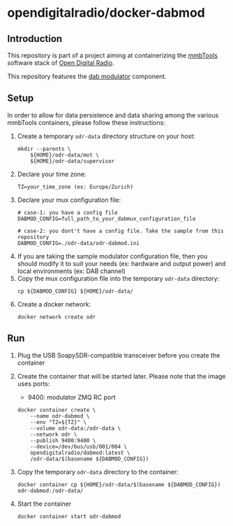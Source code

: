 # opendigitalradio/docker-dabmod

## Introduction
This repository is part of a project aiming at containerizing the [mmbTools](https://www.opendigitalradio.org/mmbtools) software stack of [Open Digital Radio](https://www.opendigitalradio.org/).

This repository features the [dab modulator](https://github.com/opendigitalradio/ODR-DabMod) component. 

## Setup
In order to allow for data persistence and data sharing among the various mmbTools containers, please follow these instructions:
1. Create a temporary `odr-data` directory structure on your host:
    ```
    mkdir --parents \
        ${HOME}/odr-data/mot \
        ${HOME}/odr-data/supervisor
    ```
1. Declare your time zone:
    ```
    TZ=your_time_zone (ex: Europe/Zurich)
    ```
1. Declare your mux configuration file:
    ```
    # case-1: you have a config file
    DABMOD_CONFIG=full_path_to_your_dabmux_configuration_file

    # case-2: you dont't have a config file. Take the sample from this repository
    DABMOD_CONFIG=./odr-data/odr-dabmod.ini
    ```
1. If you are taking the sample modulator configuration file, then you should modify it to suit your needs (ex: hardware and output power) and local environments (ex: DAB channel)
1. Copy the mux configuration file into the temporary `odr-data` directory:
    ```
    cp ${DABMOD_CONFIG} ${HOME}/odr-data/
    ```
1. Create a docker network:
    ```
    docker network create odr
    ```

## Run
1. Plug the USB SoapySDR-compatible transceiver before you create the container
1. Create the container that will be started later. Please note that the image uses ports:
    - 9400: modulator ZMQ RC port

    ```
    docker container create \
        --name odr-dabmod \
        --env "TZ=${TZ}" \
        --volume odr-data:/odr-data \
        --network odr \
        --publish 9400:9400 \
        --device=/dev/bus/usb/001/004 \
        opendigitalradio/dabmod:latest \
        /odr-data/$(basename ${DABMOD_CONFIG})
    ```
1. Copy the temporary `odr-data` directory to the container:
    ```
    docker container cp ${HOME}/odr-data/$(basename ${DABMOD_CONFIG}) odr-dabmod:/odr-data/
    ```
1. Start the container 
    ```
    docker container start odr-dabmod
    ```
